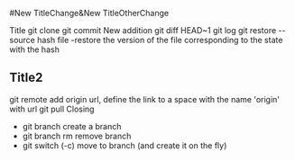 #New TitleChange&New TitleOtherChange

Title
git clone
git commit
New addition
git diff HEAD~1
git log
git restore --source hash file
	-restore the version of the file corresponding to the state with the hash
## Title2
git remote add origin url, define the link to a space with the name 'origin' with url
git pull
Closing

- git branch <NAME> create a branch
- git branch rm <NAME> remove branch
- git switch (-c) <NAME> move to branch (and create it on the fly)
